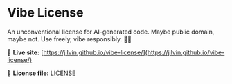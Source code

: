 # Vibe License

An unconventional license for AI-generated code. Maybe public domain, maybe not. Use freely, vibe responsibly. 🌈✨

🔗 **Live site:** [https://jilvin.github.io/vibe-license/](https://jilvin.github.io/vibe-license/)

📜 **License file:** [LICENSE](https://github.com/jilvin/vibe-license/blob/main/LICENSE)
